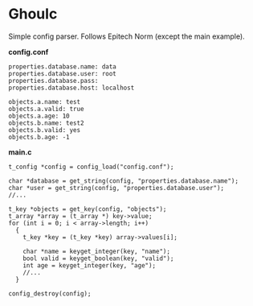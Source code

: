 # Ghoulc  
Simple config parser. Follows Epitech Norm (except the main example).

**config.conf**

    properties.database.name: data
    properties.database.user: root
    properties.database.pass: 
    properties.database.host: localhost

    objects.a.name: test
    objects.a.valid: true
    objects.a.age: 10
    objects.b.name: test2
    objects.b.valid: yes
    objects.b.age: -1

**main.c**  

    t_config *config = config_load("config.conf");
    
    char *database = get_string(config, "properties.database.name");
    char *user = get_string(config, "properties.database.user");
    //...
    
    t_key *objects = get_key(config, "objects");
    t_array *array = (t_array *) key->value;
    for (int i = 0; i < array->length; i++)
      {
        t_key *key = (t_key *key) array->values[i];
        
        char *name = keyget_integer(key, "name");
        bool valid = keyget_boolean(key, "valid");
        int age = keyget_integer(key, "age");
        //...
      }
    
    config_destroy(config);
